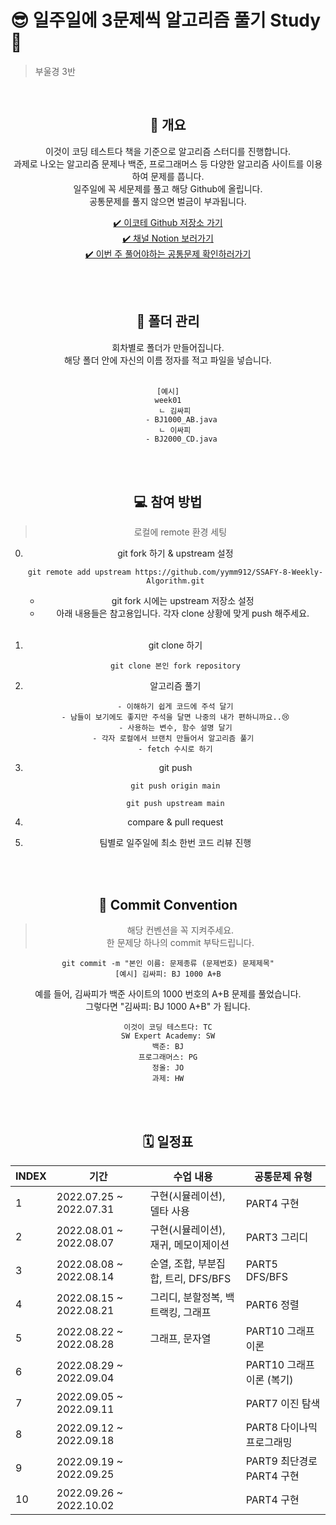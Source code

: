 # 😎 일주일에 3문제씩 알고리즘 풀기 Study 🚩
> 부울경 3반 
<br/>
 
<center><h2>👋 개요</h2><center>

이것이 코딩 테스트다 책을 기준으로 알고리즘 스터디를 진행합니다.<br/>
과제로 나오는 알고리즘 문제나 백준, 프로그래머스 등 다양한 알고리즘 사이트를 이용하여 문제를 풉니다.<br/>
일주일에 꼭 세문제를 풀고 해당 Github에 올립니다.<br/>
공통문제를 풀지 않으면 벌금이 부과됩니다.<br/>

[✔️ 이코테 Github 저장소 가기](https://github.com/ndb796/python-for-coding-test)<br/>
[✔️ 채널 Notion 보러가기](https://www.notion.so/yeomss/744e51fd59ac462cac41d793184aeb06)<br/>
[✔️ 이번 주 풀어야하는 공통문제 확인하러가기](https://www.notion.so/yeomss/3-11-10b12d38353c4f7c9968c453214f5741)<br/>
 
<br/>
<br/>

<center><h2>📝 폴더 관리</h2><center>
회차별로 폴더가 만들어집니다.<br/>
해당 폴더 안에 자신의 이름 정자를 적고 파일을 넣습니다.
<br/>
<br/>

```
[예시]
week01
   ㄴ 김싸피
      - BJ1000_AB.java
   ㄴ 이싸피
      - BJ2000_CD.java
```

<br/>
<br/>

<center><h2>💻 참여 방법</h2><center>

> 로컬에 remote 환경 세팅

0. git fork 하기 & upstream 설정
   <pre><code>git remote add upstream https://github.com/yymm912/SSAFY-8-Weekly-Algorithm.git</code></pre>

   - git fork 시에는 upstream 저장소 설정
   - 아래 내용들은 참고용입니다. 각자 clone 상황에 맞게 push 해주세요.
   <br/>

1. git clone 하기<br/>
   <pre><code>git clone 본인 fork repository</code></pre>

2. 알고리즘 풀기<br/>

   <pre><code>- 이해하기 쉽게 코드에 주석 달기
   - 남들이 보기에도 좋지만 주석을 달면 나중의 내가 편하니까요..😢
   - 사용하는 변수, 함수 설명 달기
   - 각자 로컬에서 브랜치 만들어서 알고리즘 풀기 
   - fetch 수시로 하기
   </code></pre>

3. git push<br/>
   <pre><code>git push origin main</code></pre>
   <pre><code>git push upstream main</code></pre>

4. compare & pull request<br/>

5. 팀별로 일주일에 최소 한번 코드 리뷰 진행<br/>

<br/><br/>

<center><h2>📕 Commit Convention</h2><center>

> 해당 컨벤션을 꼭 지켜주세요. <br/>
> 한 문제당 하나의 commit 부탁드립니다.

```
git commit -m "본인 이름: 문제종류 (문제번호) 문제제목"
[예시] 김싸피: BJ 1000 A+B
```
예를 들어, 김싸피가 백준 사이트의 1000 번호의 A+B 문제를 풀었습니다.<br/>
그렇다면 "김싸피: BJ 1000 A+B" 가 됩니다.<br/>

```
이것이 코딩 테스트다: TC
SW Expert Academy: SW
백준: BJ
프로그래머스: PG
정올: JO
과제: HW
```


<br/><br/>

<center><h2>🗓 일정표</h2><center>

| INDEX | 기간                    | 수업 내용    | 공통문제 유형 |
| ----- | ----------------------- | ------- | --------- |
| 1     | 2022.07.25 ~ 2022.07.31 | 구현(시뮬레이션), 델타 사용 | PART4 구현 |
| 2     | 2022.08.01 ~ 2022.08.07 | 구현(시뮬레이션), 재귀, 메모이제이션 | PART3 그리디 |
| 3     | 2022.08.08 ~ 2022.08.14 | 순열, 조합, 부분집합, 트리, DFS/BFS | PART5 DFS/BFS |
| 4     | 2022.08.15 ~ 2022.08.21 | 그리디, 분할정복, 백트랙킹, 그래프 | PART6 정렬 |
| 5     | 2022.08.22 ~ 2022.08.28 | 그래프, 문자열 | PART10 그래프 이론 |
| 6     | 2022.08.29 ~ 2022.09.04 |  | PART10 그래프 이론 (복기)   |
| 7     | 2022.09.05 ~ 2022.09.11 |  | PART7 이진 탐색  |
| 8     | 2022.09.12 ~ 2022.09.18 |  | PART8 다이나믹 프로그래밍  |
| 9     | 2022.09.19 ~ 2022.09.25 |  | PART9 최단경로 PART4 구현 |
| 10     | 2022.09.26 ~ 2022.10.02 |  | PART4 구현 |
